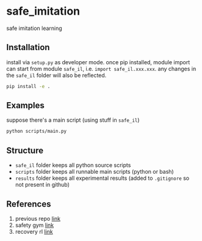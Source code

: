 # safe_imitation

safe imitation learning

## Installation

install via `setup.py` as developer mode. once pip installed, module import can start from module `safe_il`, i.e. `import safe_il.xxx.xxx`. any changes in the `safe_il` folder will also be reflected.

```bash
pip install -e .
```

## Examples

suppose there's a main script (using stuff in `safe_il`)

```bash
python scripts/main.py
```

## Structure

- `safe_il` folder keeps all python source scripts
- `scripts` folder keeps all runnable main scripts (python or bash)
- `results` folder keeps all experimental results (added to `.gitignore` so not present in github)

## References

1. previous repo [link](https://github.com/StafaH/graph-imitation-learning)
2. safety gym [link](https://github.com/openai/safety-gym)
3. recovery rl [link](https://github.com/abalakrishna123/recovery-rl)
